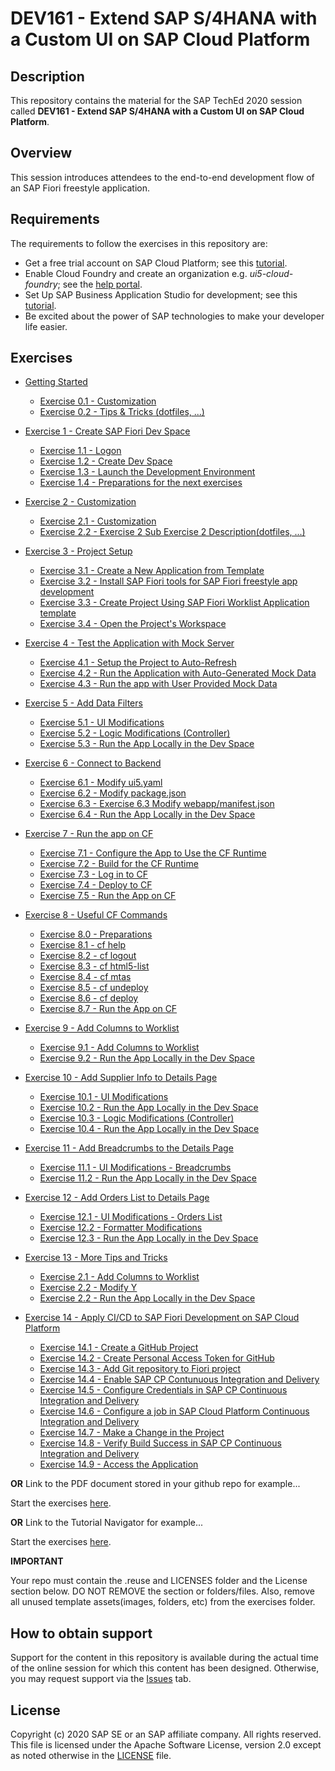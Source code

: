 # DEV161 - Extend SAP S/4HANA with a Custom UI on SAP Cloud Platform

## Description

This repository contains the material for the SAP TechEd 2020 session called **DEV161 - Extend SAP S/4HANA with a Custom UI on SAP Cloud Platform**.

## Overview

This session introduces attendees to the end-to-end development flow of an SAP Fiori freestyle application.

## Requirements

The requirements to follow the exercises in this repository are:
- Get a free trial account on SAP Cloud Platform; see this [tutorial](https://developers.sap.com/tutorials/hcp-create-trial-account.html).
- Enable Cloud Foundry and create an organization e.g. *ui5-cloud-foundry*; see the [help portal](https://help.sap.com/viewer/a96b1df8525f41f79484717368e30626/Cloud/en-US/dc18bac42270468d84b6c030a668e003.html).
- Set Up SAP Business Application Studio for development; see this [tutorial](https://developers.sap.com/tutorials/appstudio-onboarding.html).
- Be excited about the power of SAP technologies to make your developer life easier.

## Exercises

- [Getting Started](exercises/ex0/)
    - [Exercise 0.1 - Customization](exercises/ex1#exercise-11-sub-exercise-1-description)
    - [Exercise 0.2 - Tips & Tricks (dotfiles, ...)](exercises/ex1#exercise-11-sub-exercise-1-description)
- [Exercise 1 - Create SAP Fiori Dev Space](exercises/ex1/)
    - [Exercise 1.1 - Logon](exercises/ex1#exercise-11---Logon)
    - [Exercise 1.2 - Create Dev Space](exercises/ex1#exercise-12---Create-Dev-Space)
    - [Exercise 1.3 - Launch the Development Environment](exercises/ex1#exercise-13---Launch-the-Development-Environment)
    - [Exercise 1.4 - Preparations for the next exercises](exercises/ex1#exercise-14---Preparations-for-the-next-exercises)
- [Exercise 2 -  Customization](exercises/ex2/)
    - [Exercise 2.1 - Customization](exercises/ex2#exercise-21-sub-exercise-1-description)
    - [Exercise 2.2 - Exercise 2 Sub Exercise 2 Description(dotfiles, ...)](exercises/ex2#exercise-22-sub-exercise-2-description)
- [Exercise 3 - Project Setup](exercises/ex3/)
    - [Exercise 3.1 - Create a New Application from Template](exercises/ex3#exercise-31---Launch-Yeoman-UI-Generator)
    - [Exercise 3.2 - Install SAP Fiori tools for SAP Fiori freestyle app development](exercises/ex3#exercise-31---Install-SAP-Fiori-tools-for-SAP-Fiori-freestyle-app-development)
    - [Exercise 3.3 - Create Project Using SAP Fiori Worklist Application template](exercises/ex3#exercise-31---Create-Project-Using-SAP-Fiori-Worklist-Application-template)
    - [Exercise 3.4 - Open the Project's Workspace](exercises/ex3#exercise-31---Open-the-Project's-Workspace)
- [Exercise 4 - Test the Application with Mock Server](exercises/ex4/)
    - [Exercise 4.1 - Setup the Project to Auto-Refresh](exercises/ex4#exercise-41---Setup-the-Project-to-Auto-Refresh)
    - [Exercise 4.2 - Run the Application with Auto-Generated Mock Data](exercises/ex4#exercise-42---Run-the-Application-with-Auto-Generated-Mock-Data)
    - [Exercise 4.3 - Run the app with User Provided Mock Data](exercises/ex2#Exercise-43---Run-the-Application-with-User-Provided-Mock-Data)
- [Exercise 5 - Add Data Filters](exercises/ex5/)
    - [Exercise 5.1 - UI Modifications](exercises/ex5#exercise-51---UI-Modifications)
    - [Exercise 5.2 - Logic Modifications (Controller)](exercises/ex5#exercise-52---Logic-Modifications-(Controller))
    - [Exercise 5.3 - Run the App Locally in the Dev Space](exercises/ex5#exercise-53---Run-the-App-Locally-in-the-Dev-Space)
- [Exercise 6 - Connect to Backend](exercises/ex6/)
    - [Exercise 6.1 - Modify ui5.yaml](exercises/ex6#exercise-61---Modify-ui5yaml)
    - [Exercise 6.2 - Modify package.json](exercises/ex6#exercise-62---Modify-packagejson)
    - [Exercise 6.3 - Exercise 6.3 Modify webapp/manifest.json](exercises/ex6#exercise-63---Modify-webapp/manifestjson)
    - [Exercise 6.4 - Run the App Locally in the Dev Space](exercises/ex6#exercise-64---Run-the-App-Locally-in-the-Dev-Space)
- [Exercise 7 - Run the app on CF](exercises/ex7/)
    - [Exercise 7.1 - Configure the App to Use the CF Runtime](exercises/ex7#exercise-71---Configure-the-App-to-Use-the-CF-Runtime)
    - [Exercise 7.2 - Build for the CF Runtime](exercises/ex7#exercise-72-Build-for-the-CF-Runtime)
    - [Exercise 7.3 - Log in to CF](exercises/ex7#exercise-73---Log-in-to-CF)
    - [Exercise 7.4 - Deploy to CF](exercises/ex7#exercise-74---Deploy-to-CF)
    - [Exercise 7.5 - Run the App on CF](exercises/ex7#exercise-75---Run-the-App-on-CF)
- [Exercise 8 - Useful CF Commands](exercises/ex8/)
    - [Exercise 8.0 - Preparations](exercises/ex8#exercise-80---Preparations)
    - [Exercise 8.1 - cf help](exercises/ex8#Exercise-81---cf-help)
    - [Exercise 8.2 - cf logout](exercises/ex8#Exercise-82---cf-logout)
    - [Exercise 8.3 - cf html5-list](exercises/ex8#Exercise-83---cf-html5-list)
    - [Exercise 8.4 - cf mtas](exercises/ex8#Exercise-84---cf-mtas)
    - [Exercise 8.5 - cf undeploy](exercises/ex8#Exercise-85---cf-undeploy)
    - [Exercise 8.6 - cf deploy](exercises/ex8#Exercise-86---cf-deploy)
    - [Exercise 8.7 - Run the App on CF](exercises/ex8#Exercise-87---Run-the-App-on-CF)
- [Exercise 9 - Add Columns to Worklist](exercises/ex9/)
    - [Exercise 9.1 - Add Columns to Worklist](exercises/ex9#exercise-91---Add-Columns-to-Worklist)
    - [Exercise 9.2 - Run the App Locally in the Dev Space](exercises/ex2#exercise-92---Run-the-App-Locally-in-the-Dev-Space)
- [Exercise 10 - Add Supplier Info to Details Page](exercises/ex10/)
    - [Exercise 10.1 - UI Modifications](exercises/ex10#exercise-101---UI-Modifications)
    - [Exercise 10.2 - Run the App Locally in the Dev Space](exercises/ex10#exercise-102---Run-the-App-Locally-in-the-Dev-Space)
    - [Exercise 10.3 - Logic Modifications (Controller)](exercises/ex10#exercise-103---Logic-Modifications-(Controller))
    - [Exercise 10.4 - Run the App Locally in the Dev Space](exercises/ex10#exercise-104---Run-the-App-Locally-in-the-Dev-Space)
- [Exercise 11 - Add Breadcrumbs to the Details Page](exercises/ex11/)
    - [Exercise 11.1 - UI Modifications - Breadcrumbs](exercises/ex11#exercise-111---UI-Modifications---Breadcrumbs)
    - [Exercise 11.2 - Run the App Locally in the Dev Space](exercises/ex11#exercise-112---Run-the-App-Locally-in-the-Dev-Space)
- [Exercise 12 - Add Orders List to Details Page](exercises/ex12/)
    - [Exercise 12.1 - UI Modifications - Orders List](exercises/ex12#exercise-121---UI-Modifications---Orders-List)
    - [Exercise 12.2 - Formatter Modifications](exercises/ex12#exercise-122---Formatter-Modifications)
    - [Exercise 12.3 - Run the App Locally in the Dev Space](exercises/ex12#exercise-123---Run-the-App-Locally-in-the-Dev-Space)
- [Exercise 13 - More Tips and Tricks](exercises/ex2/)
    - [Exercise 2.1 - Add Columns to Worklist](exercises/ex2#exercise-21-sub-exercise-1-description)
    - [Exercise 2.2 - Modify Y](exercises/ex2#exercise-22-sub-exercise-2-description)
    - [Exercise 2.2 - Run the App Locally in the Dev Space](exercises/ex2#exercise-22-sub-exercise-2-description)

- [Exercise 14 - Apply CI/CD to SAP Fiori Development on SAP Cloud Platform](exercises/ex14/)
    - [Exercise 14.1 - Create a GitHub Project](exercises/ex14#exercise-141-Create-a-GitHub-Project)
    - [Exercise 14.2 - Create Personal Access Token for GitHub](exercises/ex14#exercise-142-Create-Personal-Access-Token-for-GitHub)
    - [Exercise 14.3 - Add Git repository to Fiori project](exercises/ex14#exercise-143-Add-Git-repository-to-Fiori-project)
    - [Exercise 14.4 - Enable SAP CP Contunuous Integration and Delivery](exercises/ex14#exercise-144-Enable-SAP-CP-Contunuous-Integration-and-Delivery)
    - [Exercise 14.5 - Configure Credentials in SAP CP Continuous Integration and Delivery](exercises/ex14#exercise-145-Configure-Credentials-in-SAP-CP-Continuous-Integration-and-Delivery)
    - [Exercise 14.6 - Configure a job in SAP Cloud Platform Continuous Integration and Delivery](exercises/ex14#exercise-146-Configure-a-job-in-SAP-Cloud-Platform-Continuous-Integration-and-Delivery)
    - [Exercise 14.7 - Make a Change in the Project](exercises/ex14#exercise-147-Make-a-Change-in-the-Project)
    - [Exercise 14.8 - Verify Build Success in SAP CP Continuous Integration and Delivery](exercises/ex14#exercise-148-Verify-Build-Success-in-SAP-CP-Continuous-Integration-and-Delivery)
    - [Exercise 14.9 - Access the Application](exercises/ex14#exercise-149-Access-the-Application)


**OR** Link to the PDF document stored in your github repo for example...

Start the exercises [here](exercises/myPDFDoc.pdf).

**OR** Link to the Tutorial Navigator for example...

Start the exercises [here](https://developers.sap.com/tutorials/abap-environment-trial-onboarding.html).

**IMPORTANT**

Your repo must contain the .reuse and LICENSES folder and the License section below. DO NOT REMOVE the section or folders/files. Also, remove all unused template assets(images, folders, etc) from the exercises folder.

## How to obtain support

Support for the content in this repository is available during the actual time of the online session for which this content has been designed. Otherwise, you may request support via the [Issues](../../issues) tab.

## License
Copyright (c) 2020 SAP SE or an SAP affiliate company. All rights reserved. This file is licensed under the Apache Software License, version 2.0 except as noted otherwise in the [LICENSE](LICENSES/Apache-2.0.txt) file.
